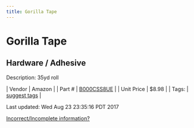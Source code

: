 ```yaml
---
title: Gorilla Tape
---
```


# Gorilla Tape
## Hardware / Adhesive
Description: 	35yd roll 

| Vendor | Amazon | 
| Part # | [B000CSS8UE](http://www.amazon.com/Black-Gorilla-Tape-1-88-Roll/dp/B000CSS8UE/ref=sr_1_1?ie=UTF8&qid=1446016170&sr=8-1&keywords=gorilla+tape) | 
| Unit Price | $8.98 | 
| Tags: | [suggest tags](https://docs.google.com/forms/d/e/1FAIpQLSeWyY8v3RgOty-MyWmh9U0iivNYN_molChYyS-0U-o-kOAv_g/viewform) | 

Last updated: Wed Aug 23 23:35:16 PDT 2017

 [Incorrect/Incomplete information?](https://docs.google.com/forms/d/e/1FAIpQLSeWyY8v3RgOty-MyWmh9U0iivNYN_molChYyS-0U-o-kOAv_g/viewform)